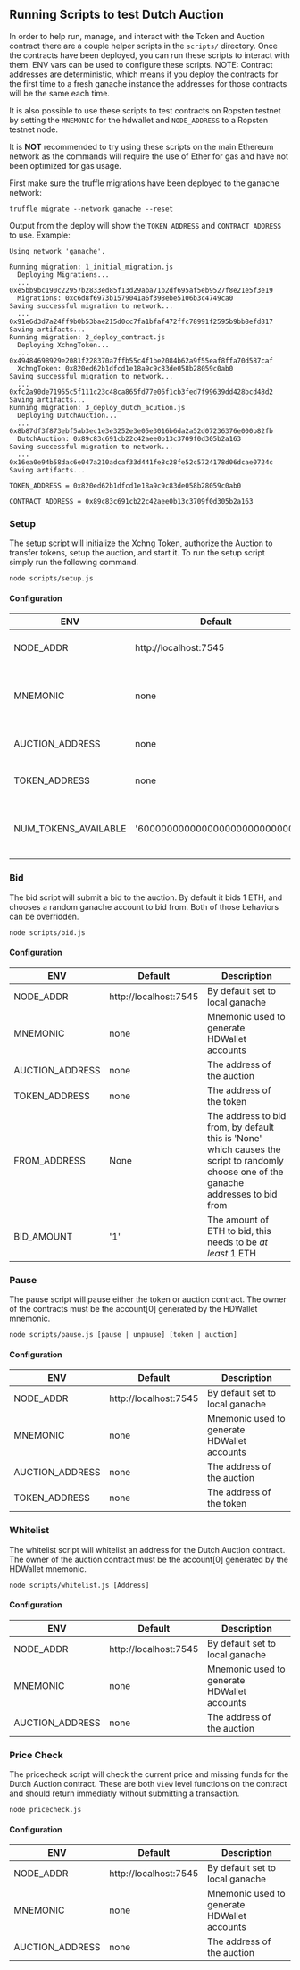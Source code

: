 ## Running Scripts to test Dutch Auction

In order to help run, manage, and interact with the Token and Auction contract there are a couple helper scripts in the `scripts/` directory. Once the contracts have been deployed, you can run these scripts to interact with them. ENV vars can be used to configure these scripts. NOTE: Contract addresses are deterministic, which means if you deploy the contracts for the first time to a fresh ganache instance the addresses for those contracts will be the same each time.

It is also possible to use these scripts to test contracts on Ropsten testnet by setting the `MNEMONIC` for the hdwallet and `NODE_ADDRESS` to a Ropsten testnet node.

It is **NOT** recommended to try using these scripts on the main Ethereum network as the commands will require the use of Ether for gas and have not been optimized for gas usage.

First make sure the truffle migrations have been deployed to the ganache network:

```
truffle migrate --network ganache --reset
```

Output from the deploy will show the `TOKEN_ADDRESS` and `CONTRACT_ADDRESS` to use. Example:

```
Using network 'ganache'.

Running migration: 1_initial_migration.js
  Deploying Migrations...
  ... 0xe5bb9bc190c22957b2833ed85f13d29aba71b2df695af5eb9527f8e21e5f3e19
  Migrations: 0xc6d8f6973b1579041a6f398ebe5106b3c4749ca0
Saving successful migration to network...
  ... 0x91e6d3d7a24ff9b0b53bae215d0cc7fa1bfaf472ffc78991f2595b9bb8efd817
Saving artifacts...
Running migration: 2_deploy_contract.js
  Deploying XchngToken...
  ... 0x49484698929e2081f228370a7ffb55c4f1be2084b62a9f55eaf8ffa70d587caf
  XchngToken: 0x820ed62b1dfcd1e18a9c9c83de058b28059c0ab0
Saving successful migration to network...
  ... 0xfc2a90de71955c5f111c23c48ca865fd77e06f1cb3fed7f99639dd428bcd48d2
Saving artifacts...
Running migration: 3_deploy_dutch_acution.js
  Deploying DutchAuction...
  ... 0x8b87df3f873ebf5ab3ec1e3e3252e3e05e3016b6da2a52d07236376e000b82fb
  DutchAuction: 0x89c83c691cb22c42aee0b13c3709f0d305b2a163
Saving successful migration to network...
  ... 0x16ea0e94b58dac6e047a210adcaf33d441fe8c28fe52c5724178d06dcae0724c
Saving artifacts...
```

`TOKEN_ADDRESS = 0x820ed62b1dfcd1e18a9c9c83de058b28059c0ab0`

`CONTRACT_ADDRESS = 0x89c83c691cb22c42aee0b13c3709f0d305b2a163`

### Setup

The setup script will initialize the Xchng Token, authorize the Auction to transfer tokens, setup the auction, and start it. To run the setup script simply run the following command.

```
node scripts/setup.js
```

#### Configuration

| ENV | Default | Description |
|-----|---------|-------------|
| NODE_ADDR | http://localhost:7545 | By default set to local ganache |
| MNEMONIC | none | Mnemonic used to generate HDWallet accounts |
| AUCTION_ADDRESS | none | The address of the auction |
| TOKEN_ADDRESS | none | The address of the token |
| NUM_TOKENS_AVAILABLE | '600000000000000000000000000' | The number of Xchng tokens to preallocate |

### Bid

The bid script will submit a bid to the auction. By default it bids 1 ETH, and chooses a random ganache account to bid from. Both of those behaviors can be overridden.

```
node scripts/bid.js
```

#### Configuration

| ENV | Default | Description |
|-----|---------|-------------|
| NODE_ADDR | http://localhost:7545 | By default set to local ganache |
| MNEMONIC | none | Mnemonic used to generate HDWallet accounts |
| AUCTION_ADDRESS | none | The address of the auction |
| TOKEN_ADDRESS | none | The address of the token |
| FROM_ADDRESS | None | The address to bid from, by default this is 'None' which causes the script to randomly choose one of the ganache addresses to bid from |
| BID_AMOUNT | '1' | The amount of ETH to bid, this needs to be _at least_ 1 ETH |

### Pause

The pause script will pause either the token or auction contract.  The owner of the contracts must be the account[0] generated by the HDWallet mnemonic.

```
node scripts/pause.js [pause | unpause] [token | auction]
```

#### Configuration

| ENV | Default | Description |
|-----|---------|-------------|
| NODE_ADDR | http://localhost:7545 | By default set to local ganache |
| MNEMONIC | none | Mnemonic used to generate HDWallet accounts |
| AUCTION_ADDRESS | none | The address of the auction |
| TOKEN_ADDRESS | none | The address of the token |

### Whitelist

The whitelist script will whitelist an address for the Dutch Auction contract.  The owner of the auction contract must be the account[0] generated by the HDWallet mnemonic.

```
node scripts/whitelist.js [Address]
```

#### Configuration

| ENV | Default | Description |
|-----|---------|-------------|
| NODE_ADDR | http://localhost:7545 | By default set to local ganache |
| MNEMONIC | none | Mnemonic used to generate HDWallet accounts |
| AUCTION_ADDRESS | none | The address of the auction |

### Price Check

The pricecheck script will check the current price and missing funds for the Dutch Auction contract.  These are both `view` level functions on the contract and should return immediatly without submitting a transaction.

```
node pricecheck.js
```

#### Configuration

| ENV | Default | Description |
|-----|---------|-------------|
| NODE_ADDR | http://localhost:7545 | By default set to local ganache |
| MNEMONIC | none | Mnemonic used to generate HDWallet accounts |
| AUCTION_ADDRESS | none | The address of the auction |